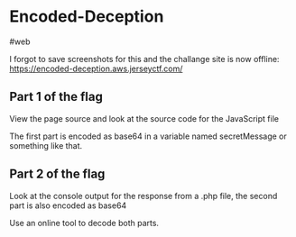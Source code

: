 # Encoded-Deception

#web

I forgot to save screenshots for this and the challange site is now offline: https://encoded-deception.aws.jerseyctf.com/

## Part 1 of the flag

View the page source and look at the source code for the JavaScript file

The first part is encoded as base64 in a variable named secretMessage or something like that.

## Part 2 of the flag

Look at the console output for the response from a .php file, the second part is also encoded as base64

Use an online tool to decode both parts. 
